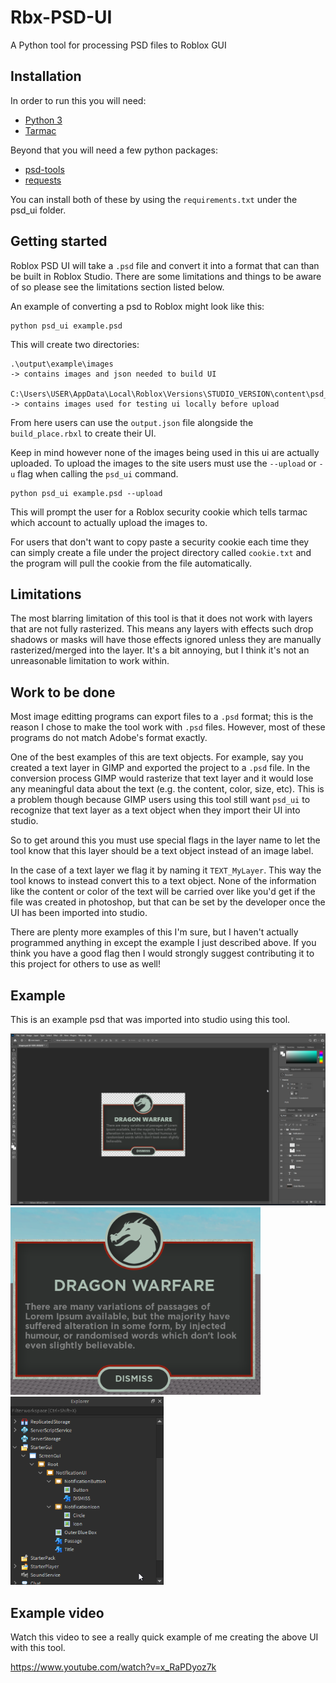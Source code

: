 # Rbx-PSD-UI
 A Python tool for processing PSD files to Roblox GUI

## Installation

In order to run this you will need:
* [Python 3](https://www.python.org/)
* [Tarmac](https://github.com/Roblox/tarmac)

Beyond that you will need a few python packages:

* [psd-tools](https://github.com/psd-tools/psd-tools)
* [requests](https://pypi.org/project/requests/)

You can install both of these by using the `requirements.txt` under the psd_ui folder.

## Getting started

Roblox PSD UI will take a `.psd` file and convert it into a format that can than be built in Roblox Studio. There are some limitations and things to be aware of so please see the limitations section listed below.

An example of converting a psd to Roblox might look like this:

```
python psd_ui example.psd
```

This will create two directories:

```
.\output\example\images 
-> contains images and json needed to build UI

C:\Users\USER\AppData\Local\Roblox\Versions\STUDIO_VERSION\content\psd_ui\example
-> contains images used for testing ui locally before upload
```

From here users can use the `output.json` file alongside the `build_place.rbxl` to create their UI. 

Keep in mind however none of the images being used in this ui are actually uploaded. To upload the images to the site users must use the `--upload` or `-u` flag when calling the `psd_ui` command.

```
python psd_ui example.psd --upload
```

This will prompt the user for a Roblox security cookie which tells tarmac which account to actually upload the images to.

For users that don't want to copy paste a security cookie each time they can simply create a file under the project directory called `cookie.txt` and the program will pull the cookie from the file automatically.

## Limitations

The most blarring limitation of this tool is that it does not work with layers that are not fully rasterized. This means any layers with effects such drop shadows or masks will have those effects ignored unless they are manually rasterized/merged into the layer. It's a bit annoying, but I think it's not an unreasonable limitation to work within.

## Work to be done

Most image editting programs can export files to a `.psd` format; this is the reason I chose to make the tool work with `.psd` files. However, most of these programs do not match Adobe's format exactly.

One of the best examples of this are text objects. For example, say you created a text layer in GIMP and exported the project to a `.psd` file. In the conversion process GIMP would rasterize that text layer and it would lose any meaningful data about the text (e.g. the content, color, size, etc). This is a problem though because GIMP users using this tool still want `psd_ui` to recognize that text layer as a text object when they import their UI into studio.

So to get around this you must use special flags in the layer name to let the tool know that this layer should be a text object instead of an image label.

In the case of a text layer we flag it by naming it `TEXT_MyLayer`. This way the tool knows to instead convert this to a text object. None of the information like the content or color of the text will be carried over like you'd get if the file was created in photoshop, but that can be set by the developer once the UI has been imported into studio.

There are plenty more examples of this I'm sure, but I haven't actually programmed anything in except the example I just described above. If you think you have a good flag then I would strongly suggest contributing it to this project for others to use as well!

## Example

This is an example psd that was imported into studio using this tool.

<img src="readme_imgs/photoshop.png" width="800">
<img src="readme_imgs/studio.png" width="400">
<img src="readme_imgs/explorer.png" width="245">

## Example video

Watch this video to see a really quick example of me creating the above UI with this tool.

https://www.youtube.com/watch?v=x_RaPDyoz7k